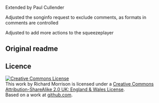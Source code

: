 


Extended by Paul Cullender

Adjusted the songinfo request to exclude comments, as formats in comments are controlled

Adjusted to add more actions to the squeezeplayer



Original readme
---------------

Licence
-------

<a rel="license" href="http://creativecommons.org/licenses/by-sa/2.0/uk/">
<img alt="Creative Commons License" style="border-width:0" src="http://i.creativecommons.org/l/by-sa/2.0/uk/88x31.png" />
</a><br />
This work by <span xmlns:cc="http://creativecommons.org/ns#" property="cc:attributionName">Richard Morrison</span>
is licensed under a <a rel="license" href="http://creativecommons.org/licenses/by-sa/2.0/uk/">Creative Commons Attribution-ShareAlike 2.0 UK: England &amp; Wales License</a>.
<br />
Based on a work at <a xmlns:dct="http://purl.org/dc/terms/" href="https://github.com/mozz100/node-logitechmediaserver" rel="dct:source">github.com</a>.


